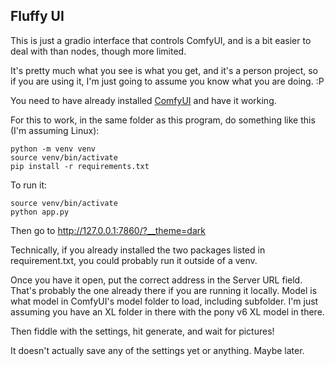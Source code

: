 ## Fluffy UI

This is just a gradio interface that controls ComfyUI, and is a bit easier to deal with than nodes, though more limited.

It's pretty much what you see is what you get, and it's a person project, so if you are using it, I'm just going to assume you know what you are doing. :P

You need to have already installed [ComfyUI](https://github.com/comfyanonymous/ComfyUI) and have it working. 

For this to work, in the same folder as this program, do something like this (I'm assuming Linux):
```
python -m venv venv
source venv/bin/activate
pip install -r requirements.txt
```

To run it:
```
source venv/bin/activate
python app.py
```

Then go to http://127.0.0.1:7860/?__theme=dark

Technically, if you already installed the two packages listed in requirement.txt, you could probably run it outside of a venv.

Once you have it open, put the correct address in the Server URL field. That's probably the one already there if you are running it locally. Model is what model in ComfyUI's model folder to load, including subfolder. I'm just assuming you have an XL folder in there with the pony v6 XL model in there.

Then fiddle with the settings, hit generate, and wait for pictures!

It doesn't actually save any of the settings yet or anything. Maybe later.

